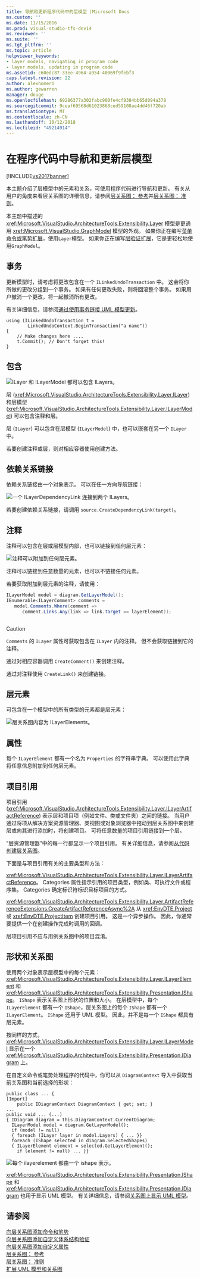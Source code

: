 ```yaml
---
title: 导航和更新程序代码中的层模型 |Microsoft Docs
ms.custom: ''
ms.date: 11/15/2016
ms.prod: visual-studio-tfs-dev14
ms.reviewer: ''
ms.suite: ''
ms.tgt_pltfrm: ''
ms.topic: article
helpviewer_keywords:
- layer models, navigating in program code
- layer models, updating in program code
ms.assetid: c60edc87-33ee-4964-a954-40069f9febf3
caps.latest.revision: 22
author: alexhomer1
ms.author: gewarren
manager: douge
ms.openlocfilehash: 69286377a302fabc900fe4cf9384bb65d094a378
ms.sourcegitcommit: 9ceaf69568d61023868ced59108ae4dd46f720ab
ms.translationtype: MT
ms.contentlocale: zh-CN
ms.lasthandoff: 10/12/2018
ms.locfileid: "49214914"
---
```

# <a name="navigate-and-update-layer-models-in-program-code"></a>在程序代码中导航和更新层模型
[!INCLUDE[vs2017banner](../includes/vs2017banner.md)]

本主题介绍了层模型中的元素和关系，可使用程序代码进行导航和更新。 有关从用户的角度来看层关系图的详细信息，请参阅[层关系图： 参考](../modeling/layer-diagrams-reference.md)并[层关系图： 准则](../modeling/layer-diagrams-guidelines.md)。  
  
 本主题中描述的 <xref:Microsoft.VisualStudio.ArchitectureTools.Extensibility.Layer> 模型是更通用 <xref:Microsoft.VisualStudio.GraphModel> 模型的外观。 如果你正在编写[菜单命令或笔势扩展](../modeling/add-commands-and-gestures-to-layer-diagrams.md)，使用`Layer`模型。 如果你正在编写[层验证扩展](../modeling/add-custom-architecture-validation-to-layer-diagrams.md)，它是更轻松地使用`GraphModel`。  
  
## <a name="transactions"></a>事务  
 更新模型时，请考虑将更改包含在一个 `ILinkedUndoTransaction` 中。 这会将你所做的更改分组到一个事务。 如果有任何更改失败，则将回滚整个事务。 如果用户撤消一个更改，将一起撤消所有更改。  
  
 有关详细信息，请参阅[通过使用事务链接 UML 模型更新](../modeling/link-uml-model-updates-by-using-transactions.md)。  
  
```  
using (ILinkedUndoTransaction t =  
        LinkedUndoContext.BeginTransaction("a name"))  
{   
    // Make changes here ....  
    t.Commit(); // Don't forget this!  
}  
```  
  
## <a name="containment"></a>包含  
 ![ILayer 和 ILayerModel 都可以包含 ILayers。](../modeling/media/layerapi-containment.png "LayerApi_Containment")  
  
 层 (<xref:Microsoft.VisualStudio.ArchitectureTools.Extensibility.Layer.ILayer>) 和层模型 (<xref:Microsoft.VisualStudio.ArchitectureTools.Extensibility.Layer.ILayerModel>) 可以包含注释和层。  
  
 层 (`ILayer`) 可以包含在层模型 (`ILayerModel`) 中，也可以嵌套在另一个 `ILayer` 中。  
  
 若要创建注释或层，则对相应容器使用创建方法。  
  
## <a name="dependency-links"></a>依赖关系链接  
 依赖关系链接由一个对象表示。 可以在任一方向导航链接：  
  
 ![一个 ILayerDependencyLink 连接到两个 ILayers。](../modeling/media/layerapi-dependency.png "LayerApi_Dependency")  
  
 若要创建依赖关系链接，请调用 `source.CreateDependencyLink(target)`。  
  
## <a name="comments"></a>注释  
 注释可以包含在层或层模型内部，也可以链接到任何层元素：  
  
 ![注释可以附加到任何层元素。](../modeling/media/layerapi-comments.png "LayerApi_Comments")  
  
 注释可以链接到任意数量的元素，也可以不链接任何元素。  
  
 若要获取附加到层元素的注释，请使用：  
  
```csharp  
ILayerModel model = diagram.GetLayerModel();   
IEnumerable<ILayerComment> comments =   
   model.Comments.Where(comment =>   
      comment.Links.Any(link => link.Target == layerElement));  
  
```  
  
> [!CAUTION]
>  `Comments` 的 `ILayer` 属性可获取包含在 `ILayer` 内的注释。 但不会获取链接到它的注释。  
  
 通过对相应容器调用 `CreateComment()` 来创建注释。  
  
 通过对注释使用 `CreateLink()` 来创建链接。  
  
## <a name="layer-elements"></a>层元素  
 可包含在一个模型中的所有类型的元素都是层元素：  
  
 ![层关系图内容为 ILayerElements。](../modeling/media/layerapi-layerelements.png "LayerApi_LayerElements")  
  
## <a name="properties"></a>属性  
 每个 `ILayerElement` 都有一个名为 `Properties` 的字符串字典。 可以使用此字典将任意信息附加到任何层元素。  
  
## <a name="artifact-references"></a>项目引用  
 项目引用 (<xref:Microsoft.VisualStudio.ArchitectureTools.Extensibility.Layer.ILayerArtifactReference>) 表示层和项目项（例如文件、类或文件夹）之间的链接。 当用户通过将项从解决方案资源管理器、类视图或对象浏览器中拖动到层关系图中来创建层或向其进行添加时，将创建项目。 可将任意数量的项目引用链接到一个层。  
  
 “层资源管理器”中的每一行都显示一个项目引用。 有关详细信息，请参阅[从代码创建层关系图](../modeling/create-layer-diagrams-from-your-code.md)。  
  
 下面是与项目引用有关的主要类型和方法：  
  
 <xref:Microsoft.VisualStudio.ArchitectureTools.Extensibility.Layer.ILayerArtifactReference>。 Categories 属性指示引用的项目类型，例如类、可执行文件或程序集。 Categories 确定标识符标识目标项目的方式。  
  
 <xref:Microsoft.VisualStudio.ArchitectureTools.Extensibility.Layer.ArtifactReferenceExtensions.CreateArtifactReferenceAsync%2A> 从 <xref:EnvDTE.Project> 或 <xref:EnvDTE.ProjectItem> 创建项目引用。 这是一个异步操作。 因此，你通常要提供一个在创建操作完成时调用的回调。  
  
 层项目引用不应与用例关系图中的项目混淆。  
  
## <a name="shapes-and-diagrams"></a>形状和关系图  
 使用两个对象表示层模型中的每个元素：<xref:Microsoft.VisualStudio.ArchitectureTools.Extensibility.Layer.ILayerElement> 和 <xref:Microsoft.VisualStudio.ArchitectureTools.Extensibility.Presentation.IShape>。 `IShape` 表示关系图上形状的位置和大小。 在层模型中，每个 `ILayerElement` 都有一个 `IShape`，层关系图上的每个 `IShape` 都有一个 `ILayerElement`。 `IShape` 还用于 UML 模型。 因此，并不是每一个 `IShape` 都具有层元素。  
  
 按同样的方式，<xref:Microsoft.VisualStudio.ArchitectureTools.Extensibility.Layer.ILayerModel> 显示在一个 <xref:Microsoft.VisualStudio.ArchitectureTools.Extensibility.Presentation.IDiagram> 上。  
  
 在自定义命令或笔势处理程序的代码中，你可以从 `DiagramContext` 导入中获取当前关系图和当前选择的形状：  
  
```  
public class ... {  
[Import]  
    public IDiagramContext DiagramContext { get; set; }  
...  
public void ... (...)   
{ IDiagram diagram = this.DiagramContext.CurrentDiagram;  
  ILayerModel model = diagram.GetLayerModel();  
  if (model != null)  
  { foreach (ILayer layer in model.Layers) { ... }}  
  foreach (IShape selected in diagram.SelectedShapes)  
  { ILayerElement element = selected.GetLayerElement();  
    if (element != null) ... }}  
```  
  
 ![每个 ilayerelement 都由一个 ishape 表示。](../modeling/media/layerapi-shapes.png "LayerApi_Shapes")  
  
 <xref:Microsoft.VisualStudio.ArchitectureTools.Extensibility.Presentation.IShape> 和 <xref:Microsoft.VisualStudio.ArchitectureTools.Extensibility.Presentation.IDiagram> 也用于显示 UML 模型。 有关详细信息，请参阅[关系图上显示 UML 模型](../modeling/display-a-uml-model-on-diagrams.md)。  
  
## <a name="see-also"></a>请参阅  
 [向层关系图添加命令和笔势](../modeling/add-commands-and-gestures-to-layer-diagrams.md)   
 [向层关系图添加自定义体系结构验证](../modeling/add-custom-architecture-validation-to-layer-diagrams.md)   
 [向层关系图添加自定义属性](../modeling/add-custom-properties-to-layer-diagrams.md)   
 [层关系图： 参考](../modeling/layer-diagrams-reference.md)   
 [层关系图： 准则](../modeling/layer-diagrams-guidelines.md)   
 [扩展 UML 模型和关系图](../modeling/extend-uml-models-and-diagrams.md)




